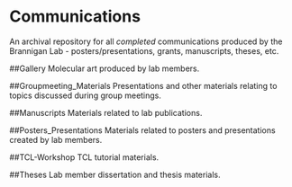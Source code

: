 # Communications
An archival repository for all *completed* communications produced by the Brannigan Lab - posters/presentations, grants, manuscripts, theses, etc.

##Gallery
Molecular art produced by lab members.

##Groupmeeting_Materials
Presentations and other materials relating to topics discussed during group meetings.

##Manuscripts
Materials related to lab publications.

##Posters_Presentations
Materials related to posters and presentations created by lab members.

##TCL-Workshop
TCL tutorial materials.

##Theses
Lab member dissertation and thesis materials.
